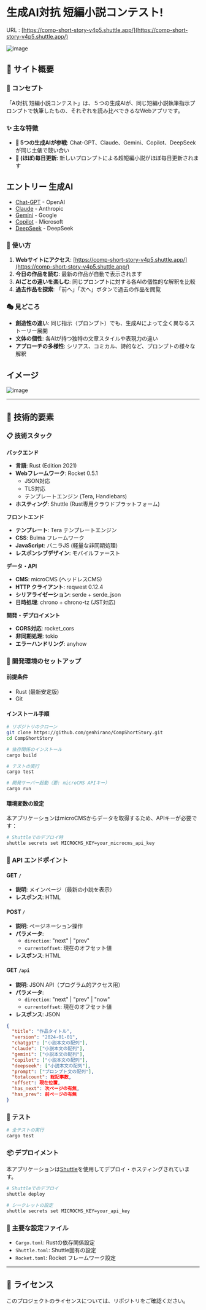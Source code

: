 # 生成AI対抗 短編小説コンテスト!

URL : [https://comp-short-story-v4p5.shuttle.app/](https://comp-short-story-v4p5.shuttle.app/)

![image](https://github.com/user-attachments/assets/f21b8d57-a673-462d-89e2-c4ffbb74bfd8)

## 📖 サイト概要

### 🎯 コンセプト
「AI対抗 短編小説コンテスト」は、５つの生成AIが、同じ短編小説執筆指示プロンプトで執筆したもの、それぞれを読み比べできるなWebアプリです。

### ✨ 主な特徴

- **🤖 5つの生成AIが参戦**: Chat-GPT、Claude、Gemini、Copilot、DeepSeekが同じ土俵で競い合い
- **📅 (ほぼ)毎日更新**: 新しいプロンプトによる超短編小説がほぼ毎日更新されます

## エントリー 生成AI
* [Chat-GPT](https://chatgpt.com/) - OpenAI
* [Claude](https://claude.ai/chats) - Anthropic
* [Gemini](https://gemini.google.com/) - Google
* [Copilot](https://copilot.microsoft.com/) - Microsoft
* [DeepSeek](https://chat.deepseek.com/) - DeepSeek

### 🎪 使い方

1. **Webサイトにアクセス**: [https://comp-short-story-v4p5.shuttle.app/](https://comp-short-story-v4p5.shuttle.app/)
2. **今日の作品を読む**: 最新の作品が自動で表示されます
3. **AIごとの違いを楽しむ**: 同じプロンプトに対する各AIの個性的な解釈を比較
4. **過去作品を探索**: 「前へ」「次へ」ボタンで過去の作品を閲覧

### 🎭 見どころ

- **創造性の違い**: 同じ指示（プロンプト）でも、生成AIによって全く異なるストーリー展開
- **文体の個性**: 各AIが持つ独特の文章スタイルや表現力の違い
- **アプローチの多様性**: シリアス、コミカル、詩的など、プロンプトの様々な解釈

## イメージ
![image](https://github.com/genhirano/CompShortStory/assets/3538386/9684afc3-a316-41e4-a63d-30d445c465a6)

---

## 🔧 技術的要素

### 📋 技術スタック

**バックエンド**
- **言語**: Rust (Edition 2021)
- **Webフレームワーク**: Rocket 0.5.1
  - JSON対応
  - TLS対応
  - テンプレートエンジン (Tera, Handlebars)
- **ホスティング**: Shuttle (Rust専用クラウドプラットフォーム)

**フロントエンド**
- **テンプレート**: Tera テンプレートエンジン
- **CSS**: Bulma フレームワーク
- **JavaScript**: バニラJS (軽量な非同期処理)
- **レスポンシブデザイン**: モバイルファースト

**データ・API**
- **CMS**: microCMS (ヘッドレスCMS)
- **HTTP クライアント**: reqwest 0.12.4
- **シリアライゼーション**: serde + serde_json
- **日時処理**: chrono + chrono-tz (JST対応)

**開発・デプロイメント**
- **CORS対応**: rocket_cors
- **非同期処理**: tokio
- **エラーハンドリング**: anyhow

### 🚀 開発環境のセットアップ

#### 前提条件
- Rust (最新安定版)
- Git

#### インストール手順

```bash
# リポジトリのクローン
git clone https://github.com/genhirano/CompShortStory.git
cd CompShortStory

# 依存関係のインストール
cargo build

# テストの実行
cargo test

# 開発サーバー起動（要: microCMS APIキー）
cargo run
```

#### 環境変数の設定

本アプリケーションはmicroCMSからデータを取得するため、APIキーが必要です：

```bash
# Shuttleでのデプロイ時
shuttle secrets set MICROCMS_KEY=your_microcms_api_key
```

### 📡 API エンドポイント

#### GET `/`
- **説明**: メインページ（最新の小説を表示）
- **レスポンス**: HTML

#### POST `/`
- **説明**: ページネーション操作
- **パラメータ**: 
  - `direction`: "next" | "prev"
  - `currentoffset`: 現在のオフセット値
- **レスポンス**: HTML

#### GET `/api`
- **説明**: JSON API（プログラム的アクセス用）
- **パラメータ**: 
  - `direction`: "next" | "prev" | "now"  
  - `currentoffset`: 現在のオフセット値
- **レスポンス**: JSON

```json
{
  "title": "作品タイトル",
  "version": "2024-01-01",
  "chatgpt": ["小説本文の配列"],
  "claude": ["小説本文の配列"],
  "gemini": ["小説本文の配列"],
  "copilot": ["小説本文の配列"],
  "deepseek": ["小説本文の配列"],
  "prompt": ["プロンプト文の配列"],
  "totalcount": 総記事数,
  "offset": 現在位置,
  "has_next": 次ページの有無,
  "has_prev": 前ページの有無
}
```

### 🧪 テスト

```bash
# 全テストの実行
cargo test
```

### 📦 デプロイメント

本アプリケーションは[Shuttle](https://shuttle.rs/)を使用してデプロイ・ホスティングされています。

```bash
# Shuttleでのデプロイ
shuttle deploy

# シークレットの設定
shuttle secrets set MICROCMS_KEY=your_api_key
```

### 🔧 主要な設定ファイル

- `Cargo.toml`: Rustの依存関係設定
- `Shuttle.toml`: Shuttle固有の設定
- `Rocket.toml`: Rocket フレームワーク設定

---

## 📄 ライセンス

このプロジェクトのライセンスについては、リポジトリをご確認ください。
